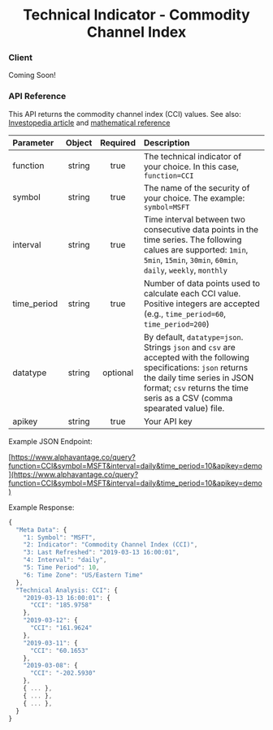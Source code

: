 <center>
  <h1>Technical Indicator - Commodity Channel Index</h1>
</center>

<!-- tabs:start -->

### **Client**

Coming Soon!

### **API Reference**


This API returns the commodity channel index (CCI) values. See also: [Investopedia article](https://www.investopedia.com/investing/timing-trades-with-commodity-channel-index) and [mathematical reference](https://www.fmlabs.com/reference/default.htm?url=CCI.htm)

| Parameter       | Object  | Required  | Description |
| :---            | :---:   | :---:     | :---        |
| function        | string  | true      | The technical indicator of your choice. In this case, `function=CCI` |
| symbol          | string  | true      | The name of the security of your choice. The example: `symbol=MSFT` |
| interval        | string  | true      | Time interval between two consecutive data points in the time series. The following calues are supported: `1min`, `5min`, `15min`, `30min`, `60min`, `daily`, `weekly`, `monthly` |
| time\_period    | string  | true      | Number of data points used to calculate each CCI value. Positive integers are accepted (e.g., `time_period=60`, `time_period=200`) |
| datatype        | string  | optional  | By default, `datatype=json`. Strings `json` and `csv` are accepted with the following specifications: `json` returns the daily time series in JSON format; `csv` returns the time seris as a CSV (comma spearated value) file. |
| apikey          | string  | true      | Your API key | 

Example JSON Endpoint:  


[https://www.alphavantage.co/query?function=CCI&symbol=MSFT&interval=daily&time_period=10&apikey=demo](https://www.alphavantage.co/query?function=CCI&symbol=MSFT&interval=daily&time_period=10&apikey=demo)


Example Response:  

```javascript
{
  "Meta Data": {
    "1: Symbol": "MSFT",
    "2: Indicator": "Commodity Channel Index (CCI)",
    "3: Last Refreshed": "2019-03-13 16:00:01",
    "4: Interval": "daily",
    "5: Time Period": 10,
    "6: Time Zone": "US/Eastern Time"
  },
  "Technical Analysis: CCI": {
    "2019-03-13 16:00:01": {
      "CCI": "185.9758"
    },
    "2019-03-12": {
      "CCI": "161.9624"
    },
    "2019-03-11": {
      "CCI": "60.1653"
    },
    "2019-03-08": {
      "CCI": "-202.5930"
    },
    { ... },
    { ... },
    { ... },
  }
}
```

<!-- tabs:end -->
